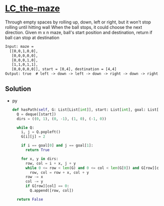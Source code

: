 # [LC_the-maze](https://leetcode.com/problems/the-maze)

Through empty spaces by rolling up, down, left or right, but it won't stop rolling until hitting wall
When the ball stops, it could choose the next direction.
Given m x n maze, ball's start position and destination, return if ball can stop at destination

```txt
Input: maze =
  [[0,0,1,0,0],
   [0,0,0,0,0],
   [0,0,0,1,0],
   [1,1,0,1,1],
   [0,0,0,0,0]], start = [0,4], destination = [4,4]
Output: true  # left -> down -> left -> down -> right -> down -> right.
```

## Solution

* py

  ```py
  def hasPath(self, G: List[List[int]], start: List[int], goal: List[int]) -> bool:
    Q = deque([start])
    dirs = ((0, 1), (0, -1), (1, 0), (-1, 0))

    while Q:
      i, j = Q.popleft()
      G[i][j] = 2

      if i == goal[0] and j == goal[1]:
        return True

      for x, y in dirs:
        row, col = i + x, j + y
        while 0 <= row < len(G) and 0 <= col < len(G[0]) and G[row][col] != 1:
          row, col = row + x, col + y
        row -= x
        col -= y
        if G[row][col] == 0:
          Q.append([row, col])

    return False
  ```
